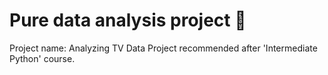 Pure data analysis project 🧠
=================================================================================================================================
Project name: Analyzing TV Data
Project recommended after 'Intermediate Python' course.
